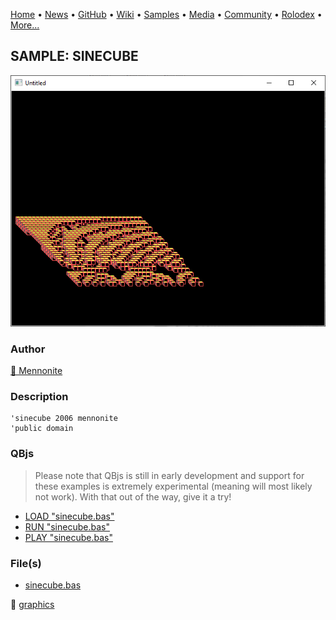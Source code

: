 [Home](https://qb64.com) • [News](../../news.md) • [GitHub](../../github.md) • [Wiki](../../wiki.md) • [Samples](../../samples.md) • [Media](../../media.md) • [Community](../../community.md) • [Rolodex](../../rolodex.md) • [More...](../../more.md)

## SAMPLE: SINECUBE

![screenshot.png](img/screenshot.png)

### Author

[🐝 Mennonite](../mennonite.md) 

### Description

```text
'sinecube 2006 mennonite
'public domain
```

### QBjs

> Please note that QBjs is still in early development and support for these examples is extremely experimental (meaning will most likely not work). With that out of the way, give it a try!

* [LOAD "sinecube.bas"](https://v6p9d9t4.ssl.hwcdn.net/html/5963335/index.html?src=https://qb64.com/samples/sinecube/src/sinecube.bas)
* [RUN "sinecube.bas"](https://v6p9d9t4.ssl.hwcdn.net/html/5963335/index.html?mode=auto&src=https://qb64.com/samples/sinecube/src/sinecube.bas)
* [PLAY "sinecube.bas"](https://v6p9d9t4.ssl.hwcdn.net/html/5963335/index.html?mode=play&src=https://qb64.com/samples/sinecube/src/sinecube.bas)

### File(s)

* [sinecube.bas](src/sinecube.bas)

🔗 [graphics](../graphics.md)
